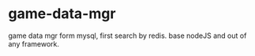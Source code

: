 # game-data-mgr
game data mgr form mysql, first search by redis. base nodeJS and out of any framework.
